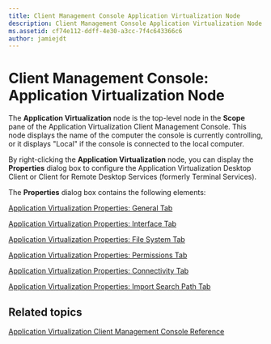 ```yaml
---
title: Client Management Console Application Virtualization Node
description: Client Management Console Application Virtualization Node
ms.assetid: cf74e112-ddff-4e30-a3cc-7f4c643366c6
author: jamiejdt
---
```


# Client Management Console: Application Virtualization Node


The **Application Virtualization** node is the top-level node in the **Scope** pane of the Application Virtualization Client Management Console. This node displays the name of the computer the console is currently controlling, or it displays "Local" if the console is connected to the local computer.

By right-clicking the **Application Virtualization** node, you can display the **Properties** dialog box to configure the Application Virtualization Desktop Client or Client for Remote Desktop Services (formerly Terminal Services).

The **Properties** dialog box contains the following elements:

[Application Virtualization Properties: General Tab](application-virtualization-properties-general-tab.md)

[Application Virtualization Properties: Interface Tab](application-virtualization-properties-interface-tab.md)

[Application Virtualization Properties: File System Tab](application-virtualization-properties-file-system-tab.md)

[Application Virtualization Properties: Permissions Tab](application-virtualization-properties-permissions-tab.md)

[Application Virtualization Properties: Connectivity Tab](application-virtualization-properties-connectivity-tab.md)

[Application Virtualization Properties: Import Search Path Tab](application-virtualization-properties-import-search-path-tab.md)

## Related topics


[Application Virtualization Client Management Console Reference](application-virtualization-client-management-console-reference.md)

 

 





